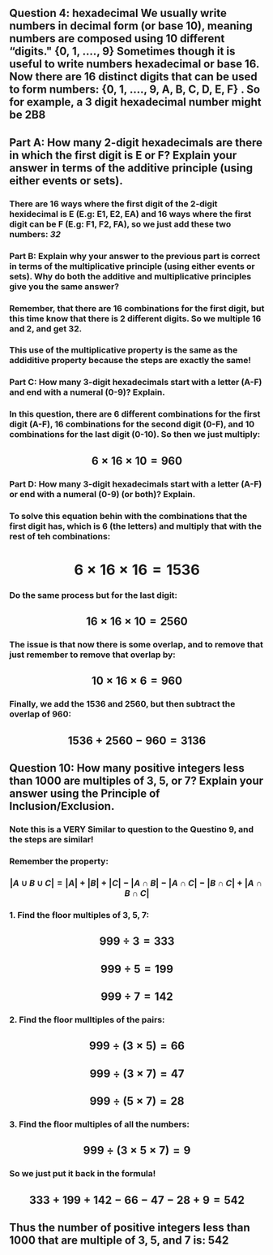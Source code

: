 ## Question 4: hexadecimal We usually write numbers in decimal form (or base 10), meaning numbers are composed using 10 different “digits." {0, 1, ...., 9} Sometimes though it is useful to write numbers hexadecimal or base 16. Now there are 16 distinct digits that can be used to form numbers: {0, 1, ...., 9, A, B, C, D, E, F} . So for example, a 3 digit hexadecimal number might be 2B8

## Part A: How many 2-digit hexadecimals are there in which the first digit is E or F? Explain your answer in terms of the additive principle (using either events or sets).
### There are 16 ways where the first digit of the 2-digit hexidecimal is E (E.g: E1, E2, EA) and 16 ways where the first digit can be F (E.g: F1, F2, FA), so we just add these two numbers: ***32***


### Part B: Explain why your answer to the previous part is correct in terms of the multiplicative principle (using either events or sets). Why do both the additive and multiplicative principles give you the same answer?

### Remember, that there are 16 combinations for the first digit, but this time know that there is 2 different digits. So we multiple 16 and 2, and get 32.

### This use of the multiplicative property is the same as the addiditive property because the steps are exactly the same!

### Part C: How many 3-digit hexadecimals start with a letter (A-F) and end with a numeral (0-9)? Explain.
### In this question, there are 6 different combinations for the first digit (A-F), 16 combinations for the second digit (0-F), and 10 combinations for the last digit (0-10). So then we just multiply: 
## $$ 6 \times 16 \times 10 = 960$$

### Part D: How many 3-digit hexadecimals start with a letter (A-F) or end with a numeral (0-9) (or both)? Explain.

### To solve this equation behin with the combinations that the first digit has, which is 6 (the letters) and multiply that with the rest of teh combinations:

# $$6 \times 16 \times 16  = 1536$$

### Do the same process but for the last digit:

## $$16 \times 16 \times 10 = 2560$$

### The issue is that now there is some overlap, and to remove that just remember to remove that overlap by:

## $$10 \times 16 \times 6 = 960$$

### Finally, we add the 1536 and 2560, but then subtract the overlap of 960:

## $$1536 + 2560 - 960 = 3136$$




## Question 10: How many positive integers less than 1000 are multiples of 3, 5, or 7? Explain your answer using the Principle of Inclusion/Exclusion.


### Note this is a VERY Similar to question to the Questino 9, and the steps are similar!

### Remember the property:

### $$|A \cup B \cup C| = |A| + |B| + |C| - |A\cap B| - |A\cap C| - |B\cap C| + |A\cap B\cap C|$$


### 1. Find the floor multiples of 3, 5, 7:
## $$ 999 \div 3 = 333$$
## $$ 999 \div 5 = 199$$
## $$ 999 \div 7 = 142$$

### 2. Find the floor mulltiples of the pairs:
## $$ 999 \div (3 \times 5) = 66$$
## $$ 999 \div (3 \times 7) = 47$$
## $$ 999 \div (5 \times 7 ) = 28$$

### 3. Find the floor multiples of all the numbers:
## $$ 999 \div (3 \times 5 \times 7) = 9$$

### So we just put it back in the formula!

## $$ 333 + 199 + 142 - 66 - 47 - 28 + 9 = 542$$

## Thus the number of positive integers less than 1000 that are multiple of 3, 5, and 7 is: 542